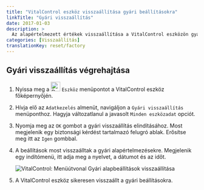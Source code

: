 ```yaml
---
title: "VitalControl eszköz visszaállítása gyári beállításokra"
linkTitle: "Gyári visszaállítás"
date: 2017-01-03
description: >
  Az alapértelmezett értékek visszaállítása a VitalControl eszközön gyári visszaállítással.
categories: [Visszaállítás]
translationKey: reset/factory
---
```

## Gyári visszaállítás végrehajtása

1. Nyissa meg a <img src="/icons/device.svg" width="25" align="bottom" alt="Device" /> `Eszköz` menüpontot a VitalControl eszköz főképernyőjén.

1. Hívja elő az `Adatkezelés` almenüt, navigáljon a `Gyári visszaállítás` menüponthoz. Hagyja változatlanul a javasolt `Minden eszközadat` opciót.

1. Nyomja meg az `OK` gombot a gyári visszaállítás elindításához. Most megjelenik egy biztonsági kérdést tartalmazó felugró ablak. Erősítse meg itt az `Igen` gombbal.

1. A beállítások most visszaálltak a gyári alapértelmezésekre. Megjelenik egy indítómenü, itt adja meg a nyelvet, a dátumot és az időt.

   ![VitalControl: Menüútvonal Gyári alapbeállítások visszaállítása](../images/resetdevice.png "Gyári beállításokra visszaállítás")

6. A VitalControl eszköz sikeresen visszaállt a gyári beállításokra.
